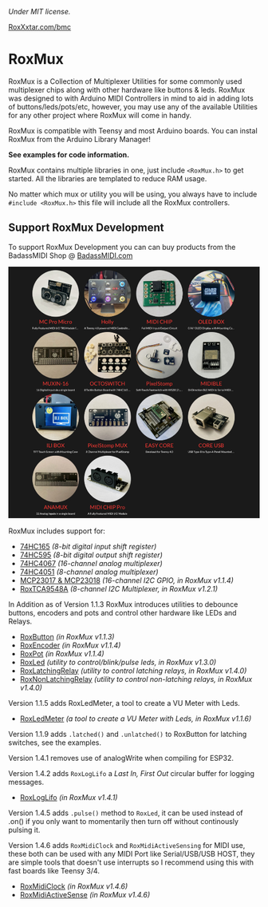 *Under MIT license.*

[RoxXxtar.com/bmc](https://www.roxxxtar.com/bmc)

# RoxMux

RoxMux is a Collection of Multiplexer Utilities for some commonly used multiplexer chips along with other hardware like buttons & leds. RoxMux was designed to with Arduino MIDI Controllers in mind to aid in adding lots of buttons/leds/pots/etc, however, you may use any of the available Utilities for any other project where RoxMux will come in handy.

RoxMux is compatible with Teensy and most Arduino boards. You can instal RoxMux from the Arduino Library Manager!

**See examples for code information.**

RoxMux contains multiple libraries in one, just include `<RoxMux.h>` to get started. All the libraries are templated to reduce RAM usage.

No matter which mux or utility you will be using, you always have to include `#include <RoxMux.h>` this file will include all the RoxMux controllers.

## Support RoxMux Development
To support RoxMux Development you can can buy products from the BadassMIDI Shop @ [BadassMIDI.com](http://www.badassmidi.com)

[![BadassMIDI Products](images/badassmidi-products.jpg)](https://www.roxxxtar.com/bmc-shop)

RoxMux includes support for:

- [74HC165](docs/74HC165.md) *(8-bit digital input shift register)*
- [74HC595](docs/74HC595.md) *(8-bit digital output shift register)*
- [74HC4067](docs/74HC4067.md) *(16-channel analog multiplexer)*
- [74HC4051](docs/74HC4067.md) *(8-channel analog multiplexer)*
- [MCP23017 & MCP23018](docs/MCP23017.md) *(16-channel I2C GPIO, in RoxMux v1.1.4)*
- [RoxTCA9548A](docs/RoxTCA9548A.md) *(8-channel I2C Multiplexer, in RoxMux v1.2.1)*


In Addition as of Version 1.1.3 RoxMux introduces utilities to debounce buttons, encoders and pots and control other hardware like LEDs and Relays.

- [RoxButton](docs/RoxButton.md) *(in RoxMux v1.1.3)*
- [RoxEncoder](docs/RoxEncoder.md) *(in RoxMux v1.1.4)*
- [RoxPot](docs/RoxPot.md) *(in RoxMux v1.1.4)*
- [RoxLed](docs/RoxLed.md) *(utility to control/blink/pulse leds, in RoxMux v1.3.0)*
- [RoxLatchingRelay](docs/RoxLatchingRelay.md) *(utility to control latching relays, in RoxMux v1.4.0)*
- [RoxNonLatchingRelay](docs/RoxNonLatchingRelay.md) *(utility to control non-latching relays, in RoxMux v1.4.0)*

Version 1.1.5 adds RoxLedMeter, a tool to create a VU Meter with Leds.

- [RoxLedMeter](docs/RoxLedMeter.md) *(a tool to create a VU Meter with Leds, in RoxMux v1.1.6)*

Version 1.1.9 adds `.latched()` and `.unlatched()` to RoxButton for latching switches, see the examples.

Version 1.4.1 removes use of analogWrite when compiling for ESP32.

Version 1.4.2 adds `RoxLogLifo` a *Last In, First Out* circular buffer for logging messages.

- [RoxLogLifo](docs/RoxLogLifo.md) *(in RoxMux v1.4.1)*

Version 1.4.5 adds `.pulse()` method to `RoxLed`, it can be used instead of .on() if you only want to momentarily then turn off without continously pulsing it.

Version 1.4.6 adds `RoxMidiClock` and `RoxMidiActiveSensing` for MIDI use, these both can be used with any MIDI Port like Serial/USB/USB HOST, they are simple tools that doesn't use interrupts so I recommend using this with fast boards like Teensy 3/4.

- [RoxMidiClock](docs/RoxMidiClock.md) *(in RoxMux v1.4.6)*
- [RoxMidiActiveSense](docs/RoxMidiClock.md) *(in RoxMux v1.4.6)*
